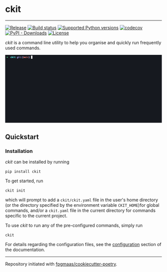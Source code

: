 <p align="center">
  <h1>ckit</h1>
</p>

---

[![Release](https://img.shields.io/github/v/release/fpgmaas/ckit)](https://img.shields.io/github/v/release/fpgmaas/ckit)
[![Build status](https://img.shields.io/github/actions/workflow/status/fpgmaas/ckit/main.yml?branch=main)](https://github.com/fpgmaas/ckit/actions/workflows/main.yml?query=branch%3Amain)
[![Supported Python versions](https://img.shields.io/pypi/pyversions/ckit)](https://pypi.org/project/ckit/)
[![codecov](https://codecov.io/gh/fpgmaas/ckit/branch/main/graph/badge.svg)](https://codecov.io/gh/fpgmaas/ckit)
[![PyPI - Downloads](https://img.shields.io/pypi/dm/ckit)](https://pypistats.org/packages/ckit)
[![License](https://img.shields.io/github/license/fpgmaas/ckit)](https://img.shields.io/github/license/fpgmaas/ckit)

_ckit_ is a command line utility to help you organise and quickly run frequently used commands.

<p align="center">
<img src="static/ckit.gif"/>
</p>

## Quickstart

### Installation

_ckit_ can be installed by running

```shell
pip install ckit
```

To get started, run

```shell
ckit init
```

which will prompt to add a `ckit/ckit.yaml` file in the user's home directory (or the directory specified by the environment variable `CKIT_HOME`)for global commands, and/or a `ckit.yaml` file in the current directory for commands specific to the current project. 

To use _ckit_ to run any of the pre-configured commands, simply run

```
ckit
```

For details regarding the configuration files, see the [configuration](https://fpgmaas.github.io/ckit/configuration) section of the documentation.

---

Repository initiated with [fpgmaas/cookiecutter-poetry](https://github.com/fpgmaas/cookiecutter-poetry).
